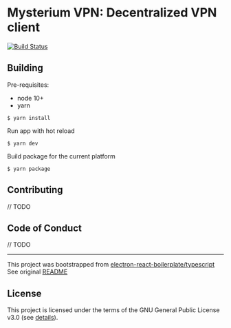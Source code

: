 # Mysterium VPN: Decentralized VPN client

[![Build Status](https://travis-ci.com/mysteriumnetwork/dvpn-desktop.svg?branch=master)](https://travis-ci.com/mysteriumnetwork/mysterium-desktop)

## Building

Pre-requisites:

- node 10+
- yarn

```
$ yarn install
```

Run app with hot reload

```
$ yarn dev
```

Build package for the current platform

```
$ yarn package
```

## Contributing

// TODO

## Code of Conduct

// TODO

---

This project was bootstrapped from [electron-react-boilerplate/typescript](https://github.com/electron-react-boilerplate/examples/commit/b329db81918dd0cca8d96c5169cb8905542eb021)  
See original [README](https://github.com/electron-react-boilerplate/examples/blob/master/examples/typescript/README.md)

## License

This project is licensed under the terms of the GNU General Public License v3.0 (see [details](./LICENSE)).
